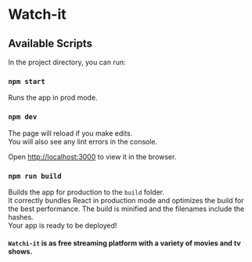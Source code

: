 # Watch-it

## Available Scripts

In the project directory, you can run:

### `npm start`

Runs the app in prod mode.

### `npm dev`

The page will reload if you make edits.\
You will also see any lint errors in the console.

Open [http://localhost:3000](http://localhost:3000) to view it in the browser.

### `npm run build`

Builds the app for production to the `build` folder.\
It correctly bundles React in production mode and optimizes the build for the best performance.
The build is minified and the filenames include the hashes.\
Your app is ready to be deployed!

#### `Watchi-it` is as free streaming platform with a variety of movies and tv shows.
